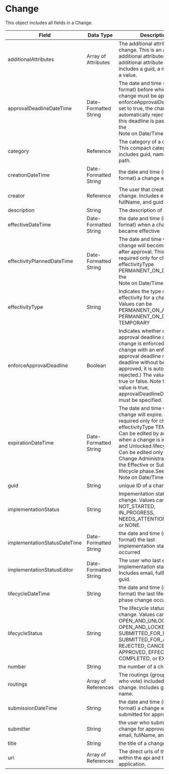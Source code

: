 # Change
This object includes all fields in a Change.


| Field<br> | Data Type<br> | Description<br> |
|  --- |  --- |  --- | 
| additionalAttributes<br> | Array of Attributes<br> | The additional attributes of a change. This is an array of additional attributes. Each additional attribute entry includes a guid, a name, and a value.<br> |
| approvalDeadlineDateTime<br> | Date-Formatted String<br> | The date and time \(in Zulu format\) before which a change must be approved. If enforceApprovalDeadline is set to true, the change is automatically rejected once this deadline is passed.See the<br>Note on Date/Time Handling<br> |
| category<br> | Reference<br> | The category of a change. This compact category listing includes guid, name, and path.<br> |
| creationDateTime<br> | Date-Formatted String<br> | the date and time \(in Zulu format\) a change was created<br> |
| creator<br> | Reference<br> | The user that created the change. Includes email, fullName, and guid.<br> |
| description<br> | String<br> | The description of a change<br> |
| effectiveDateTime<br> | Date-Formatted String<br> | the date and time \(in Zulu format\) when a change became effective<br> |
| effectivityPlannedDateTime<br> | Date-Formatted String<br> | The date and time when a change will become effective after approval. This is required only for changes of effectivityType PERMANENT_ON_DATE. See the<br>Note on Date/Time Handling<br> |
| effectivityType<br> | String<br> | Indicates the type of effectivity for a change. Values can be PERMANENT_ON_APPROVAL, PERMANENT_ON_DATE, or TEMPORARY<br> |
| enforceApprovalDeadline<br> | Boolean<br> | Indicates whether or not the approval deadline of a change is enforced \(if a change with an enforced approval deadline reaches the deadline without being approved, it is automatically rejected.\) The value can be true or false. Note that if this value is true, approvalDeadlineDateTime must be specified.<br> |
| expirationDateTime<br> | Date-Formatted String<br> | The date and time when a change will expire. This is required only for changes of effectivityType TEMPORARY. Can be edited by any user when a change is in the Open and Unlocked lifecycle phase. Can be edited only by a Change Administrator user in the Effective or Submitted lifecycle phase.See the<br>Note on Date/Time Handling<br> |
| guid<br> | String<br> | unique ID of a change<br> |
| implementationStatus<br> | String<br> | Impementation status of a change. Values can be NOT_STARTED, IN_PROGRESS, NEEDS_ATTENTION, DONE, or NONE.<br> |
| implementationStatusDateTime<br> | Date-Formatted String<br> | the date and time \(in Zulu format\) the last implementation status edit occurred<br> |
| implementationStatusEditor<br> | Date-Formatted String<br> | The user who last edited the implementation status. Includes email, fullName, and guid.<br> |
| lifecycleDateTime<br> | String<br> | the date and time \(in Zulu format\) the last lifecycle phase change occurred<br> |
| lifecycleStatus<br> | String<br> | The lifecycle status of the change. Values can be OPEN_AND_UNLOCKED, OPEN_AND_LOCKED, SUBMITTED_FOR_ROUTING, SUBMITTED_FOR_APPROVAL, REJECTED, CANCELED, APPROVED, EFFECTIVE, COMPLETED, or EXPIRED.<br> |
| number<br> | String<br> | the number of a change<br> |
| routings<br> | Array of References<br> | The routings \(groups of users who vote\) included in the change. Includes guid and name.<br> |
| submissionDateTime<br> | String<br> | the date and time \(in Zulu format\) a change was submitted for approval<br> |
| submitter<br> | String<br> | the user who submitted the change for approval. Includes email, fullName, and guid.<br> |
| title<br> | String<br> | the title of a change<br> |
| url<br> | Array of References<br> | The direct urls of the object within the api and the application.<br> |

